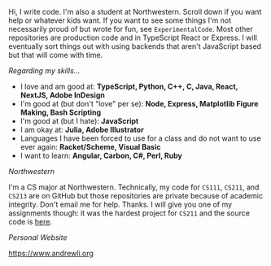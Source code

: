 Hi, I write code. I'm also a student at Northwestern. Scroll down if you want help or whatever kids want. If you want to see some things I'm not necessarily proud of but wrote for fun, see `ExperimentalCode`. Most other repositories are production code and in TypeScript React or Express. I will eventually sort things out with using backends that aren't JavaScript based but that will come with time.

_Regarding my skills..._

- I love and am good at: **TypeScript, Python, C++, C, Java, React, NextJS, Adobe InDesign**
- I'm good at (but don't "love" per se): **Node, Express, Matplotlib Figure Making, Bash Scripting**
- I'm good at (but I hate): **JavaScript**
- I am okay at: **Julia, Adobe Illustrator**
- Languages I have been forced to use for a class and do not want to use ever again: **Racket/Scheme, Visual Basic**
- I want to learn: **Angular, Carbon, C#, Perl, Ruby**

_Northwestern_

I'm a CS major at Northwestern. Technically, my code for `CS111`, `CS211`, and `CS213` are on GitHub but those repositories are private because of academic integrity. Don't email me for help. Thanks. I will give you one of my assignments though: it was the hardest project for `CS211` and the source code is [here](https://www.youtube.com/watch?v=dQw4w9WgXcQ).

_Personal Website_

https://www.andrewli.org
